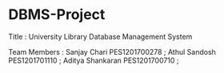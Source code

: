 # DBMS-Project

Title :
University Library Database Management System

Team Members :
Sanjay Chari      PES1201700278 ;
Athul Sandosh     PES1201701110 ;
Aditya Shankaran  PES1201700710 ;
